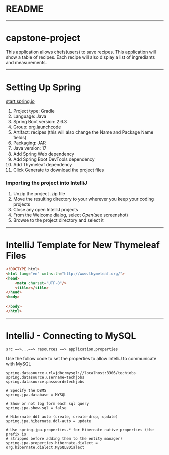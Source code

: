 # README 
- - - -

# capstone-project
This application allows chefs(users) to save recipes.
This application will show a table of recipes.
Each recipe will also display a list of ingrediants and measurements.

- - - -

# Setting Up Spring
[start.spring.io](http://start.spring.io/)
1. Project type: Gradle
2. Language: Java
3. Spring Boot version: 2.6.3
4. Group: org.launchcode
5. Artifact: recipes (this will also change the Name and Package Name fields)
6. Packaging: JAR
7. Java version: 17
8. Add Spring Web dependency
9. Add Spring Boot DevTools dependency
10. Add Thymeleaf dependency
11. Click Generate to download the project files

### Importing the project into IntelliJ
1. Unzip the project .zip file
2. Move the resulting directory to your wherever you keep your coding projects
3. Close any open IntelliJ projects
4. From the Welcome dialog, select _Open_(see screenshot)
5. Browse to the project directory and select it

- - - -

# IntelliJ Template for New Thymeleaf Files
```html
<!DOCTYPE html>
<html lang="en" xmlns:th="http://www.thymeleaf.org/">
<head>
    <meta charset="UTF-8"/>
    <title></title>
</head>
<body>

</body>
</html>
```

- - - -

# IntelliJ - Connecting to MySQL
`src ==>...==> resources ==> application.properties`

Use the follow code to set the properties to allow IntelliJ to communicate with MySQL
```
spring.datasource.url=jdbc:mysql://localhost:3306/techjobs
spring.datasource.username=techjobs
spring.datasource.password=techjobs

# Specify the DBMS
spring.jpa.database = MYSQL

# Show or not log form each sql query
spring.jpa.show-sql = false

# Hibernate ddl auto (create, create-drop, update)
spring.jpa.hibernate.ddl-auto = update

# Use spring.jpa.properties.* for Hibernate native properties (the prefix is
# stripped before adding them to the entity manager)
spring.jpa.properties.hibernate.dialect = org.hibernate.dialect.MySQL8Dialect
```